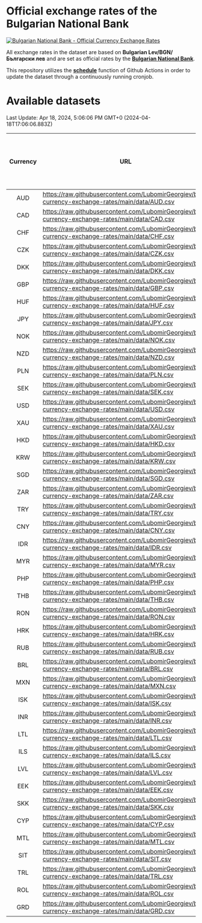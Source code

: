 # Official exchange rates of the Bulgarian National Bank

[![Bulgarian National Bank - Official Currency Exchange Rates](https://github.com/LubomirGeorgiev/bnb-currency-exchange-rates/actions/workflows/update-rates.yml/badge.svg?branch=main)](https://github.com/LubomirGeorgiev/bnb-currency-exchange-rates/actions/workflows/update-rates.yml)

All exchange rates in the dataset are based on **Bulgarian Lev/BGN/Български лев** and are set as official rates by the [**Bulgarian National Bank**](https://www.bnb.bg/Statistics/StExternalSector/StExchangeRates/StERForeignCurrencies/index.htm?toLang=_EN).

This repository utilizes the [**schedule**](https://docs.github.com/en/actions/reference/events-that-trigger-workflows) function of Github Actions in order to update the dataset through a continuously running cronjob.

# Available datasets

<!-- START LINKS (DO NOT EVER FU*ING DELETE THIS COMMENT FOR THE LOVE OF YOUR LIFE!!! IF YOU ARE CURIOS HOW IT WORKS, YOU CAN HAVE A LOOK AT ./src/updateReadme.ts) -->

Last Update: Apr 18, 2024, 5:06:06 PM GMT+0 (2024-04-18T17:06:06.883Z)

| Currency | URL                                                                                             | Number of records | Number of missing days that were filled in |
| :------: | ----------------------------------------------------------------------------------------------- | :---------------: | :----------------------------------------: |
|   AUD    | https://raw.githubusercontent.com/LubomirGeorgiev/bnb-currency-exchange-rates/main/data/AUD.csv |       8835        |                    2731                    |
|   CAD    | https://raw.githubusercontent.com/LubomirGeorgiev/bnb-currency-exchange-rates/main/data/CAD.csv |       8835        |                    2731                    |
|   CHF    | https://raw.githubusercontent.com/LubomirGeorgiev/bnb-currency-exchange-rates/main/data/CHF.csv |       8835        |                    2731                    |
|   CZK    | https://raw.githubusercontent.com/LubomirGeorgiev/bnb-currency-exchange-rates/main/data/CZK.csv |       8835        |                    2731                    |
|   DKK    | https://raw.githubusercontent.com/LubomirGeorgiev/bnb-currency-exchange-rates/main/data/DKK.csv |       8835        |                    2731                    |
|   GBP    | https://raw.githubusercontent.com/LubomirGeorgiev/bnb-currency-exchange-rates/main/data/GBP.csv |       8835        |                    2731                    |
|   HUF    | https://raw.githubusercontent.com/LubomirGeorgiev/bnb-currency-exchange-rates/main/data/HUF.csv |       8835        |                    2731                    |
|   JPY    | https://raw.githubusercontent.com/LubomirGeorgiev/bnb-currency-exchange-rates/main/data/JPY.csv |       8835        |                    2731                    |
|   NOK    | https://raw.githubusercontent.com/LubomirGeorgiev/bnb-currency-exchange-rates/main/data/NOK.csv |       8835        |                    2731                    |
|   NZD    | https://raw.githubusercontent.com/LubomirGeorgiev/bnb-currency-exchange-rates/main/data/NZD.csv |       8835        |                    2731                    |
|   PLN    | https://raw.githubusercontent.com/LubomirGeorgiev/bnb-currency-exchange-rates/main/data/PLN.csv |       8835        |                    2731                    |
|   SEK    | https://raw.githubusercontent.com/LubomirGeorgiev/bnb-currency-exchange-rates/main/data/SEK.csv |       8835        |                    2731                    |
|   USD    | https://raw.githubusercontent.com/LubomirGeorgiev/bnb-currency-exchange-rates/main/data/USD.csv |       8835        |                    2731                    |
|   XAU    | https://raw.githubusercontent.com/LubomirGeorgiev/bnb-currency-exchange-rates/main/data/XAU.csv |       8835        |                    2733                    |
|   HKD    | https://raw.githubusercontent.com/LubomirGeorgiev/bnb-currency-exchange-rates/main/data/HKD.csv |       8533        |                    2640                    |
|   KRW    | https://raw.githubusercontent.com/LubomirGeorgiev/bnb-currency-exchange-rates/main/data/KRW.csv |       8533        |                    2640                    |
|   SGD    | https://raw.githubusercontent.com/LubomirGeorgiev/bnb-currency-exchange-rates/main/data/SGD.csv |       8533        |                    2640                    |
|   ZAR    | https://raw.githubusercontent.com/LubomirGeorgiev/bnb-currency-exchange-rates/main/data/ZAR.csv |       8533        |                    2640                    |
|   TRY    | https://raw.githubusercontent.com/LubomirGeorgiev/bnb-currency-exchange-rates/main/data/TRY.csv |       7015        |                    2170                    |
|   CNY    | https://raw.githubusercontent.com/LubomirGeorgiev/bnb-currency-exchange-rates/main/data/CNY.csv |       6895        |                    2134                    |
|   IDR    | https://raw.githubusercontent.com/LubomirGeorgiev/bnb-currency-exchange-rates/main/data/IDR.csv |       6895        |                    2134                    |
|   MYR    | https://raw.githubusercontent.com/LubomirGeorgiev/bnb-currency-exchange-rates/main/data/MYR.csv |       6895        |                    2134                    |
|   PHP    | https://raw.githubusercontent.com/LubomirGeorgiev/bnb-currency-exchange-rates/main/data/PHP.csv |       6895        |                    2134                    |
|   THB    | https://raw.githubusercontent.com/LubomirGeorgiev/bnb-currency-exchange-rates/main/data/THB.csv |       6895        |                    2134                    |
|   RON    | https://raw.githubusercontent.com/LubomirGeorgiev/bnb-currency-exchange-rates/main/data/RON.csv |       6836        |                    2116                    |
|   HRK    | https://raw.githubusercontent.com/LubomirGeorgiev/bnb-currency-exchange-rates/main/data/HRK.csv |       6420        |                    1984                    |
|   RUB    | https://raw.githubusercontent.com/LubomirGeorgiev/bnb-currency-exchange-rates/main/data/RUB.csv |       6121        |                    1892                    |
|   BRL    | https://raw.githubusercontent.com/LubomirGeorgiev/bnb-currency-exchange-rates/main/data/BRL.csv |       5925        |                    1837                    |
|   MXN    | https://raw.githubusercontent.com/LubomirGeorgiev/bnb-currency-exchange-rates/main/data/MXN.csv |       5925        |                    1837                    |
|   ISK    | https://raw.githubusercontent.com/LubomirGeorgiev/bnb-currency-exchange-rates/main/data/ISK.csv |       5836        |                    1810                    |
|   INR    | https://raw.githubusercontent.com/LubomirGeorgiev/bnb-currency-exchange-rates/main/data/INR.csv |       5556        |                    1721                    |
|   LTL    | https://raw.githubusercontent.com/LubomirGeorgiev/bnb-currency-exchange-rates/main/data/LTL.csv |       5155        |                    1584                    |
|   ILS    | https://raw.githubusercontent.com/LubomirGeorgiev/bnb-currency-exchange-rates/main/data/ILS.csv |       4830        |                    1500                    |
|   LVL    | https://raw.githubusercontent.com/LubomirGeorgiev/bnb-currency-exchange-rates/main/data/LVL.csv |       4790        |                    1470                    |
|   EEK    | https://raw.githubusercontent.com/LubomirGeorgiev/bnb-currency-exchange-rates/main/data/EEK.csv |       4002        |                    1228                    |
|   SKK    | https://raw.githubusercontent.com/LubomirGeorgiev/bnb-currency-exchange-rates/main/data/SKK.csv |       2972        |                    914                     |
|   CYP    | https://raw.githubusercontent.com/LubomirGeorgiev/bnb-currency-exchange-rates/main/data/CYP.csv |       2906        |                    890                     |
|   MTL    | https://raw.githubusercontent.com/LubomirGeorgiev/bnb-currency-exchange-rates/main/data/MTL.csv |       2604        |                    799                     |
|   SIT    | https://raw.githubusercontent.com/LubomirGeorgiev/bnb-currency-exchange-rates/main/data/SIT.csv |       2544        |                    780                     |
|   TRL    | https://raw.githubusercontent.com/LubomirGeorgiev/bnb-currency-exchange-rates/main/data/TRL.csv |       1818        |                    559                     |
|   ROL    | https://raw.githubusercontent.com/LubomirGeorgiev/bnb-currency-exchange-rates/main/data/ROL.csv |       1697        |                    524                     |
|   GRD    | https://raw.githubusercontent.com/LubomirGeorgiev/bnb-currency-exchange-rates/main/data/GRD.csv |        361        |                    109                     |

<!-- END LINKS (DO NOT EVER FU*ING DELETE THIS COMMENT FOR THE LOVE OF YOUR LIFE!!! IF YOU ARE CURIOS HOW IT WORKS, YOU CAN HAVE A LOOK AT ./src/updateReadme.ts) -->
